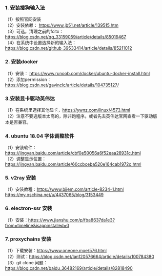 ### 1. 安装搜狗输入法  
（1）按照官网安装  
（2）安装依赖： https://www.jb51.net/article/139515.htm  
（3）可选，清理之前的fcitx：https://blog.csdn.net/qq_33159059/article/details/85019467  
（4）在系统中设置选择新的输入法：https://blog.csdn.net/github_39533414/article/details/85211012  


### 2. 安装docker  
（1）安装： https://www.runoob.com/docker/ubuntu-docker-install.html  
（2）添加permission：https://blog.csdn.net/gavinclc/article/details/104735127/  

### 3.安装显卡驱动英伟达  
（1）在系统里选择其他显卡，https://ywnz.com/linux/4573.html  
（2）注意不要选版本太高的，除非跑程序。或者先去英伟达官网查看一下驱动版本是否兼容。  

### 4. ubuntu 18.04 字体调整软件  
（1）安装软件：https://jingyan.baidu.com/article/cbf0e50056a6f52eaa28931c.html  
（2）调整显示位置：https://jingyan.baidu.com/article/60ccbceba520e164cab1972c.html  

### 5. v2ray 安装  
（1）安装教程：https://www.bjjem.com/article-8234-1.html  
https://my.oschina.net/u/4437065/blog/3153449  

### 6. electron-ssr 安装  
（1）安装：https://www.jianshu.com/p/fba8637da1e3?from=timeline&isappinstalled=0  

### 7. proxychains 安装
（1）下载安装：https://www.oneone.moe/576.html  
（2）测试：https://blog.csdn.net/lan120576664/article/details/100784380  
（3）git clone 问题：https://blog.csdn.net/baidu_36482169/article/details/82818490
